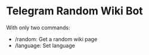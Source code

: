 # Telegram Random Wiki Bot

With only two commands:

- /random: Get a random wiki page
- /language: Set language
